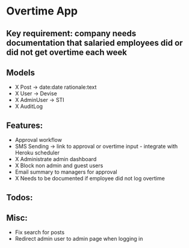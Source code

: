 # Overtime App

## Key requirement: company needs documentation that salaried employees did or did not get overtime each week

## Models
- X Post -> date:date rationale:text
- X User -> Devise
- X AdminUser -> STI
- X AuditLog

## Features:
- Approval workflow 
- SMS Sending -> link to approval or overtime input - integrate with Heroku scheduler
- X Administrate admin dashboard
- X Block non admin and guest users
- Email summary to managers for approval
- X Needs to be documented if employee did not log overtime

## Todos:

## Misc:
- Fix search for posts
- Redirect admin user to admin page when logging in